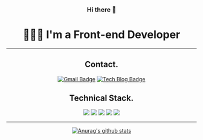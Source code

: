 <div align=center>

### Hi there 👋
# 👩🏻‍💻 I'm a Front-end Developer

---
  
## Contact.
[![Gmail Badge](https://img.shields.io/badge/Gmail-d14836?style=flat-square&logo=Gmail&logoColor=white&link=mailto:icho0405@gmail.com)](mailto:icho0405@gmail.com) [![Tech Blog Badge](http://img.shields.io/badge/-Tech%20blog-black?style=flat-square&logo=github&link=https://velog.io/@april_5/)](https://zzsza.github.io/)

## Technical Stack.
<img src="https://img.shields.io/badge/react-61DAFB?style=for-the-badge&logo=react&logoColor=black" /> <img src="https://img.shields.io/badge/javascript-F7DF1E?style=for-the-badge&logo=javascript&logoColor=black" /> <img src="https://img.shields.io/badge/html-E34F26?style=for-the-badge&logo=html5&logoColor=white" /> <img src="https://img.shields.io/badge/css-1572B6?style=for-the-badge&logo=css3&logoColor=white" /> <img src="https://img.shields.io/badge/github-181717?style=for-the-badge&logo=github&logoColor=white" />

---
  
[![Anurag's github stats](https://github-readme-stats.vercel.app/api?username=yurim45)](https://github.com/anuraghazra/github-readme-stats)
</div>

<!--
**yurim45/yurim45** is a ✨ _special_ ✨ repository because its `README.md` (this file) appears on your GitHub profile.

Here are some ideas to get you started:

- 🔭 I’m currently working on ...
- 🌱 I’m currently learning ...
- 👯 I’m looking to collaborate on ...
- 🤔 I’m looking for help with ...
- 💬 Ask me about ...
- 📫 How to reach me: ...
- 😄 Pronouns: ...
- ⚡ Fun fact: ...
-->
